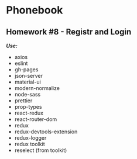 # Phonebook

## Homework #8 - Registr and Login

**_Use:_**

- axios
- eslint
- gh-pages
- json-server
- material-ui
- modern-normalize
- node-sass
- prettier
- prop-types
- react-redux
- react-router-dom
- redux
- redux-devtools-extension
- redux-logger
- redux toolkit
- reselect (from toolkit)
